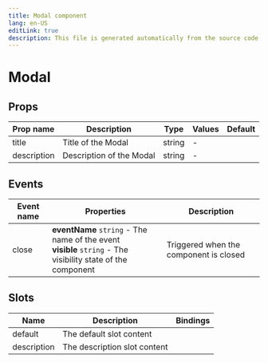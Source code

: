 ```yaml
---
title: Modal component
lang: en-US
editLink: true
description: This file is generated automatically from the source code. Changes made here will be lost.
---
```


# Modal

<!--@include: ./modal.doc.md-->

## Props

| Prop name   | Description              | Type   | Values | Default |
| ----------- | ------------------------ | ------ | ------ | ------- |
| title       | Title of the Modal       | string | -      |         |
| description | Description of the Modal | string | -      |         |

## Events

| Event name | Properties                                                                                                      | Description                            |
| ---------- | --------------------------------------------------------------------------------------------------------------- | -------------------------------------- |
| close      | **eventName** `string` - The name of the event<br/>**visible** `string` - The visibility state of the component | Triggered when the component is closed |

## Slots

| Name        | Description                  | Bindings |
| ----------- | ---------------------------- | -------- |
| default     | The default slot content     |          |
| description | The description slot content |          |
